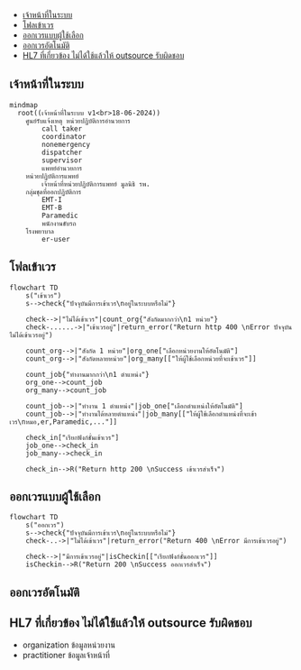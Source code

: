 - [เจ้าหน้าที่ในระบบ](#เจ้าหน้าที่ในระบบ)
- [โฟลเข้าเวร](#โฟลเข้าเวร)
- [ออกเวรแบบผู้ใช้เลือก](#ออกเวรแบบผู้ใช้เลือก)
- [ออกเวรอัตโนมัติ](#ออกเวรอัตโนมัติ)
- [HL7 ที่เกี่ยวข้อง ไม่ได้ใช้แล้วให้ outsource รับผิดชอบ](#hl7-ที่เกี่ยวข้อง-ไม่ได้ใช้แล้วให้-outsource-รับผิดชอบ)

## เจ้าหน้าที่ในระบบ

```mermaid
mindmap
  root((เจ้าหน้าที่ในระบบ v1<br>18-06-2024))
    ศูนย์รับแจ้งเหตุ หน่วยปฏิบัติการอำนวยการ
        call taker
        coordinator
        nonemergency
        dispatcher
        supervisor
        แพทย์อำนวยการ
    หน่วยปฏิบัติการแพทย์
        เจ้าหน้าที่หน่วยปฏิบัติการแพทย์ มูลนิธิ รพ.
    กลุ่มชุดที่ออกปฏิบัติการ
        EMT-I
        EMT-B
        Paramedic
        พนักงานขับรถ
    โรงพยาบาล
        er-user
```  

## โฟลเข้าเวร
```mermaid
flowchart TD
    s("เข้าเวร")
    s-->check{"ปัจจุบันมีการเข้าเวร\nอยู่ในระบบหรือไม่"}

    check-->|"ไม่ได้เข้าเวร"|count_org{"สังกัดมากกว่า\n1 หน่วย"}
    check-......->|"เข้าเวรอยู่"|return_error("Return http 400 \nError ปัจจุบันไม่ได้เข้าเวรอยู่")

    count_org-->|"สังกัด 1 หน่วย"|org_one["เลือกหน่วยงานให้อัตโนมัติ"]
    count_org-->|"สังกัดหลายหน่วย"|org_many[["ให้ผู้ใช้เลือกหน่วยที่จะเข้าเวร"]]

    count_job{"ทำงานมากกว่า\n1 ตำแหน่ง"}
    org_one-->count_job
    org_many-->count_job

    count_job-->|"ทำงาน 1 ตำแหน่ง"|job_one["เลือกตำแหน่งให้อัตโนมัติ"]
    count_job-->|"ทำงานได้หลายตำแหน่ง"|job_many[["ให้ผู้ใช้เลือกตำแหน่งที่จะเข้าเวร\nหมอ,er,Paramedic,..."]]

    check_in["เรียกฟังก์ชั่นเข้าเวร"]
    job_one-->check_in
    job_many-->check_in

    check_in-->R("Return http 200 \nSuccess เข้าเวรสำเร็จ")
```


## ออกเวรแบบผู้ใช้เลือก
```mermaid
flowchart TD
    s("ออกเวร")
    s-->check{"ปัจจุบันมีการเข้าเวร\nอยู่ในระบบหรือไม่"}
    check-..->|"ไม่ได้เข้าเวร"|return_error("Return 400 \nError มีการเข้าเวรอยู่")

    check-->|"มีการเข้าเวรอยู่"|isCheckin[["เรียกฟังก์ชั่นออกเวร"]]
    isCheckin-->R("Return 200 \nSuccess ออกเวรสำเร็จ")
```


## ออกเวรอัตโนมัติ


## HL7 ที่เกี่ยวข้อง ไม่ได้ใช้แล้วให้ outsource รับผิดชอบ
- organization ข้อมูลหน่วยงาน
- practitioner ข้อมูลเจ้าหน้าที่